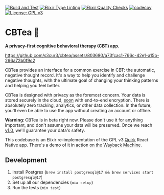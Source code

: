 [![Build and Test](https://github.com/s3cur3/cbtea/actions/workflows/elixir-build-and-test.yml/badge.svg)](https://github.com/s3cur3/cbtea/actions/workflows/elixir-build-and-test.yml) [![Elixir Type Linting](https://github.com/s3cur3/cbtea/actions/workflows/elixir-dialyzer.yml/badge.svg?branch=main)](https://github.com/s3cur3/cbtea/actions/workflows/elixir-dialyzer.yml) [![Elixir Quality Checks](https://github.com/s3cur3/cbtea/actions/workflows/elixir-quality-checks.yml/badge.svg)](https://github.com/s3cur3/cbtea/actions/workflows/elixir-quality-checks.yml) [![codecov](https://codecov.io/gh/s3cur3/cbtea/branch/main/graph/badge.svg?token=98RJZ7WK8R)](https://codecov.io/gh/s3cur3/cbtea) [![License: GPL v3](https://img.shields.io/badge/License-GPLv3-blue.svg)](https://www.gnu.org/licenses/gpl-3.0)

# CBTea 🍵

**A privacy-first cognitive behavioral therapy (CBT) app.**

https://github.com/s3cur3/cbtea/assets/803680/a73fcac1-766c-42e1-a15b-266a72b0f9c2

CBTea provides an interface for a common exercise in CBT: the automatic, negative thought record. It's a way to help you identify and challenge negative thoughts, with the ultimate goal of changing your thinking patterns and helping you feel better.

CBTea is designed with privacy as the foremost concern. Your data is stored securely in the cloud, [soon][v1] with end-to-end encryption. There is absolutely zero tracking, analytics, or other data collection. In the future, you'll even be able to use the app without creating an account or offline.

**Warning**: CBTea is in beta right now. Please don't use it for anything important, and don't assume your data will be preserved. Once we reach [v1.0][v1], we'll guarantee your data's safety.

This codebase is an Elixir re-implementation of the GPL v3 [Quirk][] React Native app. There's a demo of it in action [on the Wayback Machine][QuirkDemo].

[v1]: https://github.com/s3cur3/cbtea/issues/2
[Quirk]: https://github.com/Flaque/quirk
[QuirkDemo]: https://web.archive.org/web/20191226140443/https://www.quirk.fyi/

## Development

1. Install Postgres (`brew install postgresql@17 && brew services start postgresql@17`)
2. Set up all our dependencies (`mix setup`)
3. Run the tests (`mix test`)
